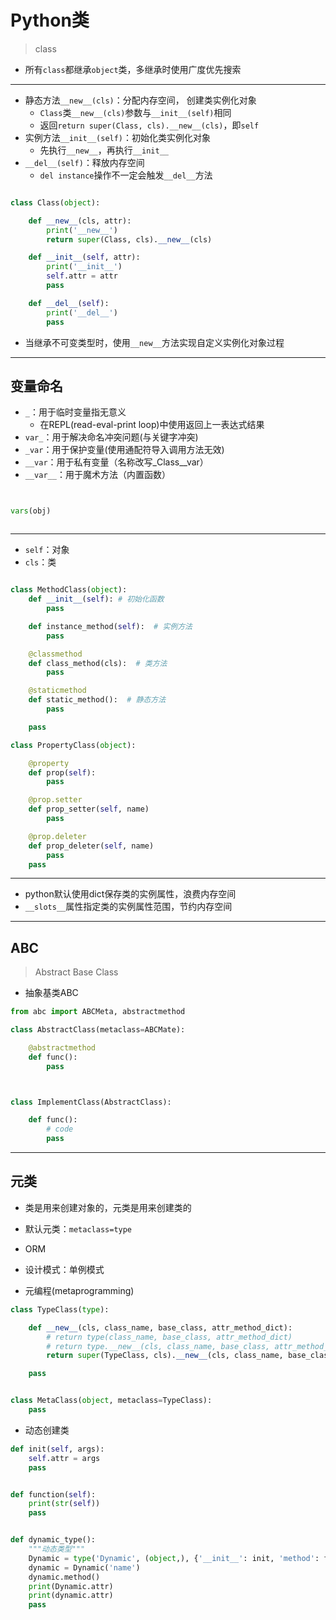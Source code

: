 # Python类
> class

- 所有`class`都继承`object`类，多继承时使用广度优先搜索

---

- 静态方法`__new__(cls)`：分配内存空间， 创建类实例化对象
    - `Class`类`__new__(cls)`参数与`__init__(self)`相同
    - 返回`return super(Class, cls).__new__(cls)`，即`self`
- 实例方法`__init__(self)`：初始化类实例化对象
    - 先执行`__new__`，再执行`__init__`
- `__del__(self)`：释放内存空间
    - `del instance`操作不一定会触发`__del__`方法

```py

class Class(object):

    def __new__(cls, attr):
        print('__new__')
        return super(Class, cls).__new__(cls)

    def __init__(self, attr):
        print('__init__')
        self.attr = attr
        pass

    def __del__(self):
        print('__del__')
        pass

```

- 当继承不可变类型时，使用`__new__`方法实现自定义实例化对象过程

---

## 变量命名

- `_`：用于临时变量指无意义
    - 在REPL(read-eval-print loop)中使用返回上一表达式结果
- `var_`：用于解决命名冲突问题(与关键字冲突)
- `_var`：用于保护变量(使用通配符导入调用方法无效)
- `__var`：用于私有变量（名称改写_Class__var）
- `__var__`：用于魔术方法（内置函数）

```py


vars(obj)



```


---
- `self`：对象
- `cls`：类

```py

class MethodClass(object):
    def __init__(self): # 初始化函数
        pass

    def instance_method(self):  # 实例方法
        pass

    @classmethod
    def class_method(cls):  # 类方法
        pass

    @staticmethod
    def static_method():  # 静态方法
        pass

    pass

class PropertyClass(object):

    @property
    def prop(self):
        pass

    @prop.setter
    def prop_setter(self, name)
        pass

    @prop.deleter
    def prop_deleter(self, name)
        pass
    pass

```

---
- python默认使用dict保存类的实例属性，浪费内存空间
- `__slots__`属性指定类的实例属性范围，节约内存空间

---
## ABC
> Abstract Base Class

- 抽象基类ABC
```py
from abc import ABCMeta, abstractmethod

class AbstractClass(metaclass=ABCMate):

    @abstractmethod
    def func():
        pass



class ImplementClass(AbstractClass):

    def func():
        # code
        pass

```

---
## 元类

- 类是用来创建对象的，元类是用来创建类的
- 默认元类：`metaclass=type`

- ORM
- 设计模式：单例模式

- 元编程(metaprogramming)

```py
class TypeClass(type):

    def __new__(cls, class_name, base_class, attr_method_dict):
        # return type(class_name, base_class, attr_method_dict)
        # return type.__new__(cls, class_name, base_class, attr_method_dict)
        return super(TypeClass, cls).__new__(cls, class_name, base_class, attr_method_dict)

    pass


class MetaClass(object, metaclass=TypeClass):
    pass


```

- 动态创建类
```py
def init(self, args):
    self.attr = args
    pass


def function(self):
    print(str(self))
    pass


def dynamic_type():
    """动态类型"""
    Dynamic = type('Dynamic', (object,), {'__init__': init, 'method': function, 'attr': 'args', })
    dynamic = Dynamic('name')
    dynamic.method()
    print(Dynamic.attr)
    print(dynamic.attr)
    pass

```